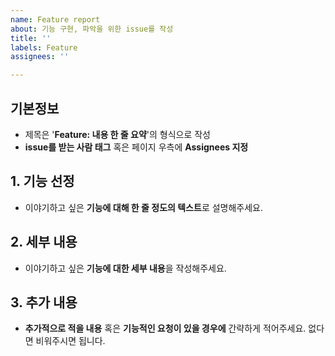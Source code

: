 ```yaml
---
name: Feature report
about: 기능 구현, 파악을 위한 issue를 작성
title: ''
labels: Feature
assignees: ''

---
```


## 기본정보

- 제목은 '**Feature: 내용 한 줄 요약**'의 형식으로 작성
- **issue를 받는 사람 태그** 혹은 페이지 우측에 **Assignees 지정**

## 1. 기능 선정
- 이야기하고 싶은 **기능에 대해 한 줄 정도의 텍스트**로 설명해주세요.

## 2. 세부 내용
- 이야기하고 싶은 **기능에 대한 세부 내용**을 작성해주세요.

## 3. 추가 내용
- **추가적으로 적을 내용** 혹은 **기능적인 요청이 있을 경우에** 간략하게 적어주세요. 없다면 비워주시면 됩니다.
